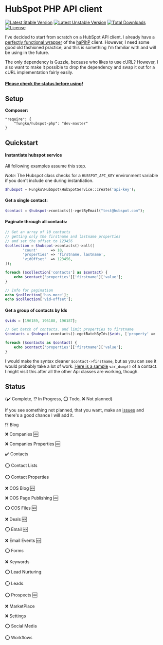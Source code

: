 # HubSpot PHP API client

[![Latest Stable Version](https://poser.pugx.org/fungku/hubspot-php/v/stable.svg)](https://packagist.org/packages/fungku/hubspot-php) [![Latest Unstable Version](https://poser.pugx.org/fungku/hubspot-php/v/unstable.svg)](https://packagist.org/packages/fungku/hubspot-php) [![Total Downloads](https://poser.pugx.org/fungku/hubspot-php/downloads.svg)](https://packagist.org/packages/fungku/hubspot-php) [![License](https://poser.pugx.org/fungku/hubspot-php/license.svg)](https://packagist.org/packages/fungku/hubspot-php)

I've decided to start from scratch on a HubSpot API client. I already have a
[perfectly functional wrapper](https://github.com/fungku/hubspot) of the [haPihP](https://github.com/HubSpot/haPiHP)
client. However, I need some good old fashioned practice, and this is something I'm familiar with and will be using
in the future.

The only dependency is Guzzle, because who likes to use cURL? However, I also want to make it possible to drop the
dependency and swap it out for a cURL implementation fairly easily.

#### [Please check the status before using!](https://github.com/fungku/hubspot-php#status)

## Setup

**Composer:**

```
"require": {
	"fungku/hubspot-php": "dev-master"
}
```

## Quickstart

#### Instantiate hubspot service

All following examples assume this step.

*Note:* The Hubspot class checks for a `HUBSPOT_API_KEY` environment variable if you don't include one during instantiation.

```php
$hubspot = Fungku\HubSpot\HubSpotService::create('api-key');
```

#### Get a single contact:

```php
$contact = $hubspot->contacts()->getByEmail("test@hubspot.com");
```

#### Paginate through all contacts:

```php
// Get an array of 10 contacts
// getting only the firstname and lastname properties
// and set the offset to 123456
$collection = $hubspot->contacts()->all([
        'count'      => 10,
        'properties' => 'firstname, lastname',
        'vidOffset'  => 123456,
]);

foreach ($collection['contacts'] as $contact) {
    echo $contact['properties']['firstname']['value'];
}

// Info for pagination
echo $collection['has-more'];
echo $collection['vid-offset'];
```

#### Get a group of contacts by Ids

```php
$vids = [196189, 196188, 196187];

// Get batch of contacts, and limit properties to firstname
$contacts = $hubspot->contacts()->getBatchByIds($vids, ['property' => 'firstname']);

foreach ($contacts as $contact) {
    echo $contact['properties']['firstname']['value'];
}
```

I would make the syntax cleaner `$contact->firstname`, but as you can see it would probably take a lot of work. [Here is a sample](https://github.com/fungku/hubspot-php/wiki/Contact-Var-Dump) `var_dump()` of a contact. I might visit this after all the other Api classes are working, though.

## Status

(:heavy_check_mark: Complete, :interrobang: In Progress, :o: Todo, :x: Not planned)

If you see something not planned, that you want, make an [issues](https://github.com/fungku/hubspot-php/issues) and there's a good chance I will add it.

:interrobang: Blog

:x: Companies :new:

:x: Companies Properties :new:

:heavy_check_mark: Contacts

:o: Contact Lists

:o: Contact Properties

:x: COS Blog :new:

:x: COS Page Publishing :new:

:o: COS Files :new:

:x: Deals :new:

:o: Email :new:

:x: Email Events :new:

:o: Forms

:x: Keywords

:o: Lead Nurturing

:o: Leads

:o: Prospects :new:

:x: MarketPlace

:x: Settings

:o: Social Media

:o: Workflows
